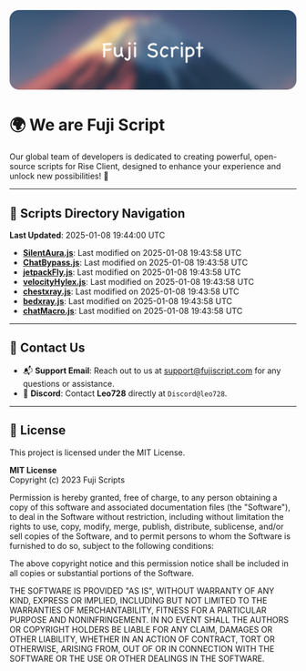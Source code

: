 ![Banner](.github/b.webp)

# 🌍 **We are Fuji Script**

Our global team of developers is dedicated to creating powerful, open-source scripts for Rise Client, designed to enhance your experience and unlock new possibilities! 🌟

---
<!-- SCRIPTS_NAVIGATION_START -->
## 📂 **Scripts Directory Navigation**

**Last Updated**: 2025-01-08 19:44:00 UTC

- **[SilentAura.js](scripts/SilentAura.js)**: Last modified on 2025-01-08 19:43:58 UTC
- **[ChatBypass.js](scripts/ChatBypass.js)**: Last modified on 2025-01-08 19:43:58 UTC
- **[jetpackFly.js](scripts/jetpackFly.js)**: Last modified on 2025-01-08 19:43:58 UTC
- **[velocityHylex.js](scripts/velocityHylex.js)**: Last modified on 2025-01-08 19:43:58 UTC
- **[chestxray.js](scripts/chestxray.js)**: Last modified on 2025-01-08 19:43:58 UTC
- **[bedxray.js](scripts/bedxray.js)**: Last modified on 2025-01-08 19:43:58 UTC
- **[chatMacro.js](scripts/chatMacro.js)**: Last modified on 2025-01-08 19:43:58 UTC

<!-- SCRIPTS_NAVIGATION_END -->

---

## 💬 **Contact Us**  
- 📬 **Support Email**: Reach out to us at [support@fujiscript.com](mailto:support@fujiscript.com) for any questions or assistance.  
- 💬 **Discord**: Contact **Leo728** directly at `Discord@leo728`.

---

## 📜 **License**

This project is licensed under the MIT License.  

**MIT License**  
Copyright (c) 2023 Fuji Scripts  

Permission is hereby granted, free of charge, to any person obtaining a copy of this software and associated documentation files (the "Software"), to deal in the Software without restriction, including without limitation the rights to use, copy, modify, merge, publish, distribute, sublicense, and/or sell copies of the Software, and to permit persons to whom the Software is furnished to do so, subject to the following conditions:  

The above copyright notice and this permission notice shall be included in all copies or substantial portions of the Software.  

THE SOFTWARE IS PROVIDED "AS IS", WITHOUT WARRANTY OF ANY KIND, EXPRESS OR IMPLIED, INCLUDING BUT NOT LIMITED TO THE WARRANTIES OF MERCHANTABILITY, FITNESS FOR A PARTICULAR PURPOSE AND NONINFRINGEMENT. IN NO EVENT SHALL THE AUTHORS OR COPYRIGHT HOLDERS BE LIABLE FOR ANY CLAIM, DAMAGES OR OTHER LIABILITY, WHETHER IN AN ACTION OF CONTRACT, TORT OR OTHERWISE, ARISING FROM, OUT OF OR IN CONNECTION WITH THE SOFTWARE OR THE USE OR OTHER DEALINGS IN THE SOFTWARE.  
